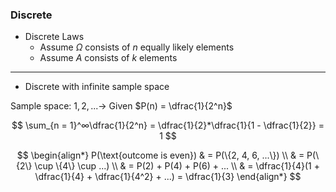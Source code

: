 ### Discrete

- Discrete Laws
  - Assume $\Omega$ consists of $n$ equally likely elements
  - Assume $A$ consists of $k$ elements

---

- Discrete with infinite sample space

Sample space: ${1, 2, ...} \rightarrow$ Given $P(n) = \dfrac{1}{2^n}$

$$
  \sum_{n = 1}^∞\dfrac{1}{2^n} = \dfrac{1}{2}*\dfrac{1}{1 - \dfrac{1}{2}} = 1
$$

$$
  \begin{align*}
    P(\text{outcome is even}) & = P(\{2, 4, 6, ...\}) \\
      & = P(\{2\} \cup \{4\} \cup ...) \\ 
      & = P(2) + P(4) + P(6) + ... \\
      & = \dfrac{1}{4}(1 + \dfrac{1}{4} + \dfrac{1}{4^2} + ...) = \dfrac{1}{3}
   \end{align*}
$$


